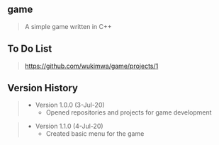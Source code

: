 ## game
> A simple game written in C++


## To Do List
> https://github.com/wukimwa/game/projects/1


## Version History
> - Version 1.0.0 (3-Jul-20)
>   - Opened repositories and projects for game development

> - Version 1.1.0 (4-Jul-20)
>   - Created basic menu for the game
